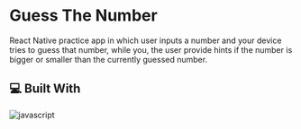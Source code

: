 <!-- ![Example Image](assets/images/guess-the-number.jpg) -->

# Guess The Number
React Native practice app in which user inputs a number and your device tries to guess that number, while you, the user provide hints if the number is bigger or smaller than the currently guessed number.

<!-- [Live Demo](https://nikolamilinkovic.github.io/battleship/) ✨ -->

## 💻 Built With
![javascript](https://skillicons.dev/icons?i=js,react&perline=10)
